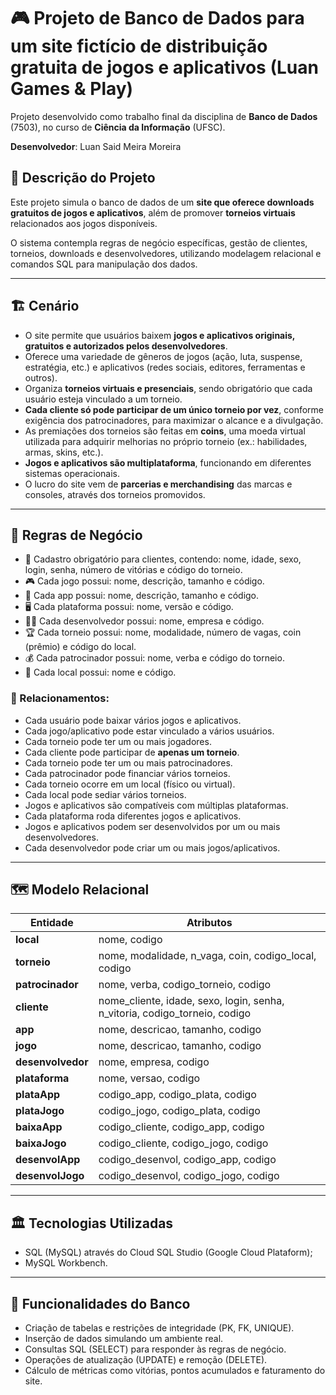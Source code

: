 # 🎮 Projeto de Banco de Dados para um site fictício de distribuição gratuita de jogos e aplicativos (Luan Games & Play)

Projeto desenvolvido como trabalho final da disciplina de **Banco de Dados** (7503), no curso de **Ciência da Informação** (UFSC).

**Desenvolvedor**: Luan Said Meira Moreira

## 🧠 Descrição do Projeto

Este projeto simula o banco de dados de um **site que oferece downloads gratuitos de jogos e aplicativos**, além de promover **torneios virtuais** relacionados aos jogos disponíveis.

O sistema contempla regras de negócio específicas, gestão de clientes, torneios, downloads e desenvolvedores, utilizando modelagem relacional e comandos SQL para manipulação dos dados.

---

## 🏗️ Cenário

- O site permite que usuários baixem **jogos e aplicativos originais, gratuitos e autorizados pelos desenvolvedores**.
- Oferece uma variedade de gêneros de jogos (ação, luta, suspense, estratégia, etc.) e aplicativos (redes sociais, editores, ferramentas e outros).
- Organiza **torneios virtuais e presenciais**, sendo obrigatório que cada usuário esteja vinculado a um torneio.
- **Cada cliente só pode participar de um único torneio por vez**, conforme exigência dos patrocinadores, para maximizar o alcance e a divulgação.
- As premiações dos torneios são feitas em **coins**, uma moeda virtual utilizada para adquirir melhorias no próprio torneio (ex.: habilidades, armas, skins, etc.).
- **Jogos e aplicativos são multiplataforma**, funcionando em diferentes sistemas operacionais.
- O lucro do site vem de **parcerias e merchandising** das marcas e consoles, através dos torneios promovidos.

---

## 🔗 Regras de Negócio

- 🎯 Cadastro obrigatório para clientes, contendo: nome, idade, sexo, login, senha, número de vitórias e código do torneio.
- 🎮 Cada jogo possui: nome, descrição, tamanho e código.
- 📱 Cada app possui: nome, descrição, tamanho e código.
- 🖥️ Cada plataforma possui: nome, versão e código.
- 👨‍💻 Cada desenvolvedor possui: nome, empresa e código.
- 🏆 Cada torneio possui: nome, modalidade, número de vagas, coin (prêmio) e código do local.
- 💰 Cada patrocinador possui: nome, verba e código do torneio.
- 📍 Cada local possui: nome e código.

### 🔸 Relacionamentos:

- Cada usuário pode baixar vários jogos e aplicativos.
- Cada jogo/aplicativo pode estar vinculado a vários usuários.
- Cada torneio pode ter um ou mais jogadores.
- Cada cliente pode participar de **apenas um torneio**.
- Cada torneio pode ter um ou mais patrocinadores.
- Cada patrocinador pode financiar vários torneios.
- Cada torneio ocorre em um local (físico ou virtual).
- Cada local pode sediar vários torneios.
- Jogos e aplicativos são compatíveis com múltiplas plataformas.
- Cada plataforma roda diferentes jogos e aplicativos.
- Jogos e aplicativos podem ser desenvolvidos por um ou mais desenvolvedores.
- Cada desenvolvedor pode criar um ou mais jogos/aplicativos.

---

## 🗺️ Modelo Relacional

| Entidade        | Atributos                                                                |
|-----------------|---------------------------------------------------------------------------|
| **local**        | nome, codigo                                                             |
| **torneio**      | nome, modalidade, n_vaga, coin, codigo_local, codigo                    |
| **patrocinador** | nome, verba, codigo_torneio, codigo                                     |
| **cliente**      | nome_cliente, idade, sexo, login, senha, n_vitoria, codigo_torneio, codigo |
| **app**          | nome, descricao, tamanho, codigo                                        |
| **jogo**         | nome, descricao, tamanho, codigo                                        |
| **desenvolvedor**| nome, empresa, codigo                                                   |
| **plataforma**   | nome, versao, codigo                                                    |
| **plataApp**     | codigo_app, codigo_plata, codigo                                        |
| **plataJogo**    | codigo_jogo, codigo_plata, codigo                                       |
| **baixaApp**     | codigo_cliente, codigo_app, codigo                                      |
| **baixaJogo**    | codigo_cliente, codigo_jogo, codigo                                     |
| **desenvolApp**  | codigo_desenvol, codigo_app, codigo                                     |
| **desenvolJogo** | codigo_desenvol, codigo_jogo, codigo                                    |

---

## 🏛️ Tecnologias Utilizadas

- SQL (MySQL) através do Cloud SQL Studio (Google Cloud Plataform);
- MySQL Workbench.

---

## 🚀 Funcionalidades do Banco

- Criação de tabelas e restrições de integridade (PK, FK, UNIQUE).
- Inserção de dados simulando um ambiente real.
- Consultas SQL (SELECT) para responder às regras de negócio.
- Operações de atualização (UPDATE) e remoção (DELETE).
- Cálculo de métricas como vitórias, pontos acumulados e faturamento do site.
